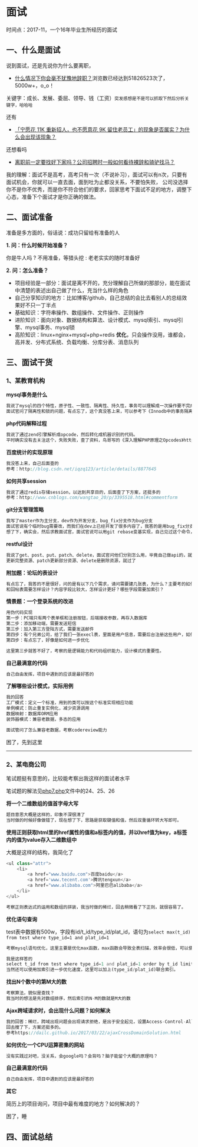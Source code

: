 # 面试

时间点：2017-11，一个16年毕业生所经历的面试

## 一、什么是面试

说到面试，还是先说你为什么要离职，
- [什么情况下你会毫不犹豫地辞职？][1]浏览数已经达到51826523次了，5000w+，o_o！

关键字：成长、发展、委屈、领导、钱（工资）`突发感想是不是可以抓取下然后分析关键字，哈哈哈`

还有
- [「宁愿花 11K 重新招人，也不愿意花 9K 留住老员工」的现象是否属实？为什么会出现该现象？][2]

还想看吗
- [离职前一定要找好下家吗？公司招聘时一般如何看待裸辞和骑驴找马？][3]

我的理解：面试不是高考，高考只有一次（不说补习），面试可以有n次，只要有面试机会，你就可以一直去面，面到吐为止都没关系，不要怕失败，
公司没选择你不是你不优秀，而是你不符合他们的要求，回家思考下面试不足的地方，调整下心态，准备下个面试才是你正确的做法。

## 二、面试准备

准备是多方面的，俗话说：成功只留给有准备的人

**1. 问：什么时候开始准备？**

你是牛人吗 ? 不用准备，等猎头挖 : 老老实实的随时准备好   

**2. 问：怎么准备？**

- 项目经验是一部分：面试是离不开的，充分理解自己所做的那部分，能在面试中清楚的表述出自己做了什么，充当什么样的角色
- 自己分享知识的地方：比如博客/github，自己总结的会比去看别人的总结效果好不只一丁半点
- 基础知识：字符串操作、数组操作、文件操作、正则操作
- 进阶知识：面向对象、数据结构和算法、设计模式、mysql索引、mysql引擎、mysql事务、mysql锁
- 高阶知识：linux+nginx+mysql+php+redis **优化**，只会操作没用，谁都会，高并发、分布式系统、负载均衡、分库分表、消息队列

## 三、面试干货

### 1、某教育机构

**mysql事务是什么**

```php
我说了mysql的四个特性，原子性、一致性、隔离性、持久性，事务可以理解成一次操作要不完成要不失败。
面试官问了隔离性和锁的问题，有点忘了，这个真没答上来，可以参考下《Innodb中的事务隔离级别和锁的关系》https://tech.meituan.com/innodb-lock.html
```

**php代码解释过程**

```php
我说了通过zend引擎解析成opcode，然后转化成机器识别的代码。
平时确实没有去关注这个，失败失败，查了资料，鸟哥写的《深入理解PHP原理之Opcodes》http://www.laruence.com/2008/06/18/221.html
```

**百度统计的实现原理**

```php
我没答上来，自己后面查的
参考：http://blog.csdn.net/iqzq123/article/details/8877645
```

**如何共享session**

```php
我说了通过redis存储session，以达到共享目的，后面查了下方案，还挺多的
参考：http://www.cnblogs.com/wangtao_20/p/3395518.html#commentform
```

**git分支管理策略**

```php
我写了master作为主分支，dev作为开发分支，bug_fix分支作为bug分支
面试官说有个临时bug需要改，而我们在dev上已经开发了很多内容了，我答的是用bug_fix分支拉master代码，再合回去，面试官说dev怎么办，改了相同的模块会冲突
想了下，确实会，然后求教面试官，面试官说可以用git rebase变基实现，自己见过这个命令，但是没用过，尴尬
```
**restful设计**

```php
我说了get、post、put、patch、delete，面试官问他们分别怎么用，毕竟自己做api的，就回答了get是从服务器取资源、post是新建资源、put是
更新完整资源、patch更新部分资源、delete是删除资源，就过了
```

**附加题：论坛的表设计**

```php
有点忘了，我答的不是很好，问的是有以下几个需求，请问需要建几张表，为什么？主要考的如何合理的设计表，比如用户登录信息表可以怎样设计？发帖表
和回帖表需要怎样设计？内容字段比较大，怎样设计更好？哪些字段需要加索引？
```

**情景题：一个登录系统的改进**

```php
用伪代码实现
第一步：PC端只有两个表单框和注册按钮，后端接收参数，再存入数据库
第二步：添加移动端，需要发送短信
第三步：加入第三方登陆方式，需要发送邮件
第四步：有个兄弟公司，给了我们一张execl表，里面是用户信息，需要后台注册这些用户，如何修改现有的代码
第四步：有点忘了，好像是如何进一步优化

这里第三步就答不好了，考察的是逻辑能力和代码组织能力，设计模式的重要性。
```

**自己最满意的代码**
```php
自己自由发挥，项目中遇到的应该是最好答的
```

**了解哪些设计模式，实际用例**
```php
我的回答
工厂模式：定义一个标准，用到的类可以按这个标准实现相应功能
单例模式：防止重复实例化，减少资源调用
数据映射：数据库ORM应用
装饰器模式：兼容老数据，多态的应用

面试管问了怎么兼容老数据，考察codereview能力
```

困了，先到这里

---

### 2、某电商公司

笔试题挺有意思的，比较能考察出我这样的面试者水平

笔试题的解法见[php7.php](php/php7.php)文件中的24、25、26

**将一个二维数组的值首字母大写**

```php
题目意思大概是这样的，印象不深很清了
当时做的时候好像做错了，现在想了下，思路是获取键值和值，然后双重循环转大写即可。
```

**使用正则获取html里的href属性的值和a标签内的值，并以href值为key，a标签内的值为value存入二维数组中**

大概是这样的结构，我简化了
```php
<ul class="attr">
    <li>
        <a href="www.baidu.com">百度baidu</a>
        <a href='www.tecent.com'>腾讯tengxun</a>
        <a href="www.alibaba.com">阿里巴巴alibaba</a>
    </li>
</ul>

考察正则表达式的运用和数组的拼装，我当时做的稀烂，回去稍微看了下正则，就很容易了。
```

**优化语句查询**

test表中数据有500w，字段有id/t_id/type_id/plat_id，语句为`select max(t_id) from test where type_id=1 and plat_id=1`
```php
考察mysql语句优化，这里主要是优化max函数，max函数会导致全表扫描，效率会很低，可以使用order by加limit进行优化

我是这样答的
select t_id from test where type_id=1 and plat_id=1 order by t_id limit 1;
当然还可以使用加索引进一步优化速度，这里可以加上(type_id/plat_id)联合索引。
```

**找出N个数中的第M大的数**

```php
考察算法，貌似是查找？
我当时的想法是先对数组排序，然后索引的N-M的数就是M大的数
```

**Ajax跨域请求时，会出现什么问题？如何解决**

```php
我的回答：稀烂，跨域出现问题会出现请求拒绝，是出于安全起见，设置Access-Control-Allow-Origin为*即可。哈哈哈naive
回去搜了下，方案还挺多的。
参考https://dailc.github.io/2017/03/22/ajaxCrossDomainSolution.html
```

**如何优化一个CPU运算密集的网站**
```php
没有实践过对吧，没关系，会google吗？会背吗？脑子能留个大概的原理吗？
```

**自己最满意的代码**
```php
自己自由发挥，项目中遇到的应该是最好答的
```

**其它**

简历上的项目询问，项目中最有难度的地方？如何解决的？

困了，睡

## 四、面试总结


[1]:https://www.zhihu.com/question/50056807
[2]:https://www.zhihu.com/question/63878469
[3]:https://www.zhihu.com/question/20029279